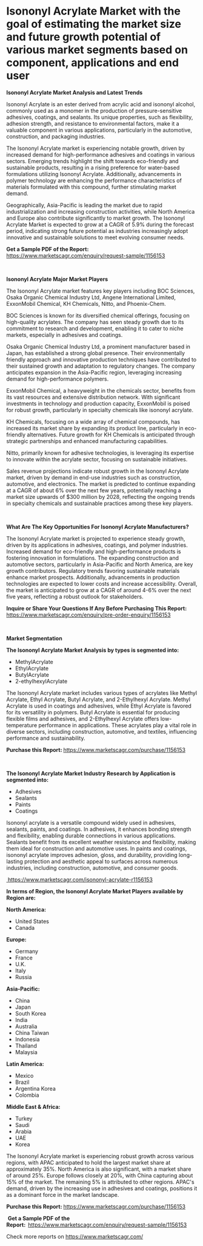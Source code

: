 <p><h1>Isononyl Acrylate Market with the goal of estimating the market size and future growth potential of various market segments based on component, applications and end user</h1></p><p><strong>Isononyl Acrylate Market Analysis and Latest Trends</strong></p>
<p><p>Isononyl Acrylate is an ester derived from acrylic acid and isononyl alcohol, commonly used as a monomer in the production of pressure-sensitive adhesives, coatings, and sealants. Its unique properties, such as flexibility, adhesion strength, and resistance to environmental factors, make it a valuable component in various applications, particularly in the automotive, construction, and packaging industries.</p><p>The Isononyl Acrylate market is experiencing notable growth, driven by increased demand for high-performance adhesives and coatings in various sectors. Emerging trends highlight the shift towards eco-friendly and sustainable products, resulting in a rising preference for water-based formulations utilizing Isononyl Acrylate. Additionally, advancements in polymer technology are enhancing the performance characteristics of materials formulated with this compound, further stimulating market demand.</p><p>Geographically, Asia-Pacific is leading the market due to rapid industrialization and increasing construction activities, while North America and Europe also contribute significantly to market growth. The Isononyl Acrylate Market is expected to grow at a CAGR of 5.9% during the forecast period, indicating strong future potential as industries increasingly adopt innovative and sustainable solutions to meet evolving consumer needs.</p></p>
<p><strong>Get a Sample PDF of the Report:&nbsp;</strong> <a href="https://www.marketscagr.com/enquiry/request-sample/1156153?utm_campaign=2660&utm_medium=2&utm_source=Github&utm_content=ia&utm_term=31032025&utm_id=isononyl-acrylate">https://www.marketscagr.com/enquiry/request-sample/1156153</a></p>
<p>&nbsp;</p>
<p><strong>Isononyl Acrylate Major Market Players</strong></p>
<p><p>The Isononyl Acrylate market features key players including BOC Sciences, Osaka Organic Chemical Industry Ltd, Angene International Limited, ExxonMobil Chemical, KH Chemicals, Nitto, and Phoenix-Chem. </p><p>BOC Sciences is known for its diversified chemical offerings, focusing on high-quality acrylates. The company has seen steady growth due to its commitment to research and development, enabling it to cater to niche markets, especially in adhesives and coatings.</p><p>Osaka Organic Chemical Industry Ltd, a prominent manufacturer based in Japan, has established a strong global presence. Their environmentally friendly approach and innovative production techniques have contributed to their sustained growth and adaptation to regulatory changes. The company anticipates expansion in the Asia-Pacific region, leveraging increasing demand for high-performance polymers.</p><p>ExxonMobil Chemical, a heavyweight in the chemicals sector, benefits from its vast resources and extensive distribution network. With significant investments in technology and production capacity, ExxonMobil is poised for robust growth, particularly in specialty chemicals like isononyl acrylate. </p><p>KH Chemicals, focusing on a wide array of chemical compounds, has increased its market share by expanding its product line, particularly in eco-friendly alternatives. Future growth for KH Chemicals is anticipated through strategic partnerships and enhanced manufacturing capabilities.</p><p>Nitto, primarily known for adhesive technologies, is leveraging its expertise to innovate within the acrylate sector, focusing on sustainable initiatives. </p><p>Sales revenue projections indicate robust growth in the Isononyl Acrylate market, driven by demand in end-use industries such as construction, automotive, and electronics. The market is predicted to continue expanding at a CAGR of about 6% over the next few years, potentially reaching a market size upwards of $300 million by 2028, reflecting the ongoing trends in specialty chemicals and sustainable practices among these key players.</p></p>
<p>&nbsp;</p>
<p><strong>What Are The Key Opportunities For Isononyl Acrylate Manufacturers?</strong></p>
<p><p>The Isononyl Acrylate market is projected to experience steady growth, driven by its applications in adhesives, coatings, and polymer industries. Increased demand for eco-friendly and high-performance products is fostering innovation in formulations. The expanding construction and automotive sectors, particularly in Asia-Pacific and North America, are key growth contributors. Regulatory trends favoring sustainable materials enhance market prospects. Additionally, advancements in production technologies are expected to lower costs and increase accessibility. Overall, the market is anticipated to grow at a CAGR of around 4-6% over the next five years, reflecting a robust outlook for stakeholders.</p></p>
<p><strong>Inquire or Share Your Questions If Any Before Purchasing This Report:</strong> <a href="https://www.marketscagr.com/enquiry/pre-order-enquiry/1156153?utm_campaign=2660&utm_medium=2&utm_source=Github&utm_content=ia&utm_term=31032025&utm_id=isononyl-acrylate">https://www.marketscagr.com/enquiry/pre-order-enquiry/1156153</a></p>
<p>&nbsp;</p>
<p><strong>Market Segmentation</strong></p>
<p><strong>The Isononyl Acrylate Market Analysis by types is segmented into:</strong></p>
<p><ul><li>MethylAcrylate</li><li>EthylAcrylate</li><li>ButylAcrylate</li><li>2-ethylhexylAcrylate</li></ul></p>
<p><p>The Isononyl Acrylate market includes various types of acrylates like Methyl Acrylate, Ethyl Acrylate, Butyl Acrylate, and 2-Ethylhexyl Acrylate. Methyl Acrylate is used in coatings and adhesives, while Ethyl Acrylate is favored for its versatility in polymers. Butyl Acrylate is essential for producing flexible films and adhesives, and 2-Ethylhexyl Acrylate offers low-temperature performance in applications. These acrylates play a vital role in diverse sectors, including construction, automotive, and textiles, influencing performance and sustainability.</p></p>
<p><strong>Purchase this Report:&nbsp;</strong><a href="https://www.marketscagr.com/purchase/1156153?utm_campaign=2660&utm_medium=2&utm_source=Github&utm_content=ia&utm_term=31032025&utm_id=isononyl-acrylate">https://www.marketscagr.com/purchase/1156153</a></p>
<p>&nbsp;</p>
<p><strong>The Isononyl Acrylate Market Industry Research by Application is segmented into:</strong></p>
<p><ul><li>Adhesives</li><li>Sealants</li><li>Paints</li><li>Coatings</li></ul></p>
<p><p>Isononyl acrylate is a versatile compound widely used in adhesives, sealants, paints, and coatings. In adhesives, it enhances bonding strength and flexibility, enabling durable connections in various applications. Sealants benefit from its excellent weather resistance and flexibility, making them ideal for construction and automotive uses. In paints and coatings, isononyl acrylate improves adhesion, gloss, and durability, providing long-lasting protection and aesthetic appeal to surfaces across numerous industries, including construction, automotive, and consumer goods.</p></p>
<p><a href="https://www.marketscagr.com/isononyl-acrylate-r1156153?utm_campaign=2660&utm_medium=2&utm_source=Github&utm_content=ia&utm_term=31032025&utm_id=isononyl-acrylate">&nbsp;https://www.marketscagr.com/isononyl-acrylate-r1156153</a></p>
<p><strong>In terms of Region, the Isononyl Acrylate Market Players available by Region are:</strong></p>
<p>
    <p> <strong> North America: </strong>
        <ul>
            <li>United States</li>
            <li>Canada</li>
        </ul>
        </p> 
    <p> <strong> Europe: </strong>
        <ul>
            <li>Germany</li>
            <li>France</li>
            <li>U.K.</li>
            <li>Italy</li>
            <li>Russia</li>
        </ul>
        </p> 
    <p> <strong> Asia-Pacific: </strong>
        <ul>
            <li>China</li>
            <li>Japan</li>
            <li>South Korea</li>
            <li>India</li>
            <li>Australia</li>
            <li>China Taiwan</li>
            <li>Indonesia</li>
            <li>Thailand</li>
            <li>Malaysia</li>
        </ul>
        </p> 
    <p> <strong> Latin America: </strong>
        <ul>
            <li>Mexico</li>
            <li>Brazil</li>
            <li>Argentina Korea</li>
            <li>Colombia</li>
        </ul>
        </p> 
    <p> <strong> Middle East & Africa: </strong>
        <ul>
            <li>Turkey</li>
            <li>Saudi</li>
            <li>Arabia</li>
            <li>UAE</li>
            <li>Korea</li>
        </ul>
    </p>
    </p>
<p><p>The Isononyl Acrylate market is experiencing robust growth across various regions, with APAC anticipated to hold the largest market share at approximately 35%. North America is also significant, with a market share of around 25%. Europe follows closely at 20%, with China capturing about 15% of the market. The remaining 5% is attributed to other regions. APAC's demand, driven by the increasing use in adhesives and coatings, positions it as a dominant force in the market landscape.</p></p>
<p><strong>Purchase this Report: </strong><a href="https://www.marketscagr.com/purchase/1156153?utm_campaign=2660&utm_medium=2&utm_source=Github&utm_content=ia&utm_term=31032025&utm_id=isononyl-acrylate">https://www.marketscagr.com/purchase/1156153</a></p>
<p>&nbsp;<strong>Get a Sample PDF of the Report:&nbsp;&nbsp;</strong><a href="https://www.marketscagr.com/enquiry/request-sample/1156153?utm_campaign=2660&utm_medium=2&utm_source=Github&utm_content=ia&utm_term=31032025&utm_id=isononyl-acrylate">https://www.marketscagr.com/enquiry/request-sample/1156153</a></p>
<p><strong></strong></p>
<p>Check more reports on <a href="https://www.marketscagr.com/?utm_campaign=2660&utm_medium=2&utm_source=Github&utm_content=ia&utm_term=31032025&utm_id=isononyl-acrylate">https://www.marketscagr.com/</a></p>